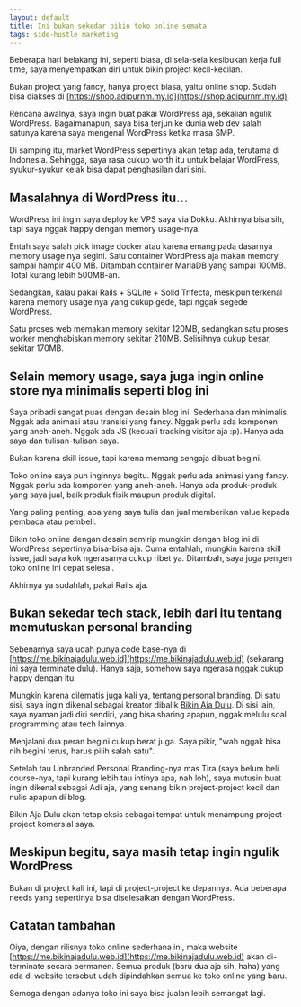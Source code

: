 ```yaml
---
layout: default
title: Ini bukan sekedar bikin toko online semata
tags: side-hustle marketing
---
```


Beberapa hari belakang ini, seperti biasa, di sela-sela kesibukan kerja full time, saya menyempatkan diri untuk bikin project kecil-kecilan.

Bukan project yang fancy, hanya project biasa, yaitu online shop. Sudah bisa diakses di [https://shop.adipurnm.my.id](https://shop.adipurnm.my.id).

Rencana awalnya, saya ingin buat pakai WordPress aja, sekalian ngulik WordPress. Bagaimanapun, saya bisa terjun ke dunia web dev salah satunya karena saya mengenal WordPress ketika masa SMP.

Di samping itu, market WordPress sepertinya akan tetap ada, terutama di Indonesia. Sehingga, saya rasa cukup worth itu untuk belajar WordPress, syukur-syukur kelak bisa dapat penghasilan dari sini.

## Masalahnya di WordPress itu...

WordPress ini ingin saya deploy ke VPS saya via Dokku. Akhirnya bisa sih, tapi saya nggak happy dengan memory usage-nya.

Entah saya salah pick image docker atau karena emang pada dasarnya memory usage nya segini. Satu container WordPress aja makan memory sampai hampir 400 MB. Ditambah container MariaDB yang sampai 100MB. Total kurang lebih 500MB-an.

Sedangkan, kalau pakai Rails + SQLite + Solid Trifecta, meskipun terkenal karena memory usage nya yang cukup gede, tapi nggak segede WordPress.

Satu proses web memakan memory sekitar 120MB, sedangkan satu proses worker menghabiskan memory sekitar 210MB. Selisihnya cukup besar, sekitar 170MB.

## Selain memory usage, saya juga ingin online store nya minimalis seperti blog ini

Saya pribadi sangat puas dengan desain blog ini. Sederhana dan minimalis. Nggak ada animasi atau transisi yang fancy. Nggak perlu ada komponen yang aneh-aneh. Nggak ada JS (kecuali tracking visitor aja :p). Hanya ada saya dan tulisan-tulisan saya.

Bukan karena skill issue, tapi karena memang sengaja dibuat begini.

Toko online saya pun inginnya begitu. Nggak perlu ada animasi yang fancy. Nggak perlu ada komponen yang aneh-aneh. Hanya ada produk-produk yang saya jual, baik produk fisik maupun produk digital.

Yang paling penting, apa yang saya tulis dan jual memberikan value kepada pembaca atau pembeli.

Bikin toko online dengan desain semirip mungkin dengan blog ini di WordPress sepertinya bisa-bisa aja. Cuma entahlah, mungkin karena skill issue, jadi saya kok ngerasanya cukup ribet ya. Ditambah, saya juga pengen toko online ini cepat selesai.

Akhirnya ya sudahlah, pakai Rails aja.

## Bukan sekedar tech stack, lebih dari itu tentang memutuskan personal branding

Sebenarnya saya udah punya code base-nya di [https://me.bikinajadulu.web.id](https://me.bikinajadulu.web.id) (sekarang ini saya terminate dulu). Hanya saja, somehow saya ngerasa nggak cukup happy dengan itu.

Mungkin karena dilematis juga kali ya, tentang personal branding. Di satu sisi, saya ingin dikenal sebagai kreator dibalik [Bikin Aja Dulu](https://bikinajadulu.web.id). Di sisi lain, saya nyaman jadi diri sendiri, yang bisa sharing apapun, nggak melulu soal programming atau tech lainnya.

Menjalani dua peran begini cukup berat juga. Saya pikir, "wah nggak bisa nih begini terus, harus pilih salah satu".

Setelah tau Unbranded Personal Branding-nya mas Tira (saya belum beli course-nya, tapi kurang lebih tau intinya apa, nah loh), saya mutusin buat ingin dikenal sebagai Adi aja, yang senang bikin project-project kecil dan nulis apapun di blog.

Bikin Aja Dulu akan tetap eksis sebagai tempat untuk menampung project-project komersial saya.

## Meskipun begitu, saya masih tetap ingin ngulik WordPress

Bukan di project kali ini, tapi di project-project ke depannya. Ada beberapa needs yang sepertinya bisa diselesaikan dengan WordPress.

## Catatan tambahan

Oiya, dengan rilisnya toko online sederhana ini, maka website [https://me.bikinajadulu.web.id](https://me.bikinajadulu.web.id) akan di-terminate secara permanen. Semua produk (baru dua aja sih, haha) yang ada di website tersebut udah dipindahkan semua ke toko online yang baru.

Semoga dengan adanya toko ini saya bisa jualan lebih semangat lagi.